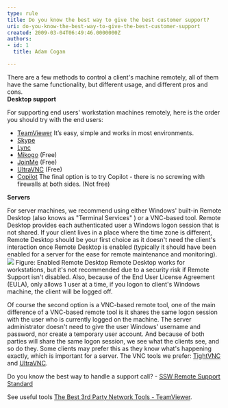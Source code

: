 ```yaml
---
type: rule
title: Do you know the best way to give the best customer support?
uri: do-you-know-the-best-way-to-give-the-best-customer-support
created: 2009-03-04T06:49:46.0000000Z
authors:
- id: 1
  title: Adam Cogan

---
```


 There are a few methods to control a client's machine remotely, all of them have the same functionality, but different usage, and different pros and cons. <br> 
**Desktop support**

For supporting end users' workstation machines remotely, here is the order you should try with the end users:

- [TeamViewer](http&#58;//www.ssw.com.au/ssw/Standards/Support/RemoteSupportViaTeamViewer.aspx) It’s easy, simple and works in most environments.
- [Skype​](http&#58;//www.skype.com/)
- [Lync](http&#58;//products.office.com/en/lync/lync)
- [Mikogo](https&#58;//www.mikogo.com/) (Free)
- [JoinMe](https&#58;//www.join.me/) (Free)
- [UltraVNC](http&#58;//www.ssw.com.au/ssw/Standards/Support/RemoteSupportViaUltraVNC.aspx) (Free)
- [Copilot](http&#58;//www.ssw.com.au/ssw/Standards/Support/RemoteSupportViaCopilot.aspx) The final option is to try Copilot - there is no screwing with firewalls at both sides. (Not free)​​


**Servers**

For server machines, we recommend using either Windows' built-in Remote Desktop (also knows as "Terminal Services" ) or a VNC-based tool. Remote Desktop provides each authenticated user a Windows logon session that is not shared. If your client lives in a place where the time zone is different, Remote Desktop should be your first choice as it doesn't need the client's interaction once Remote Desktop is enabled (typically it should have been enabled for a server for the ease for remote maintenance and monitoring).
![ ](/Management/RulesToSuccessfulProjects/SiteAssets/Pages/RemoteSupport/remoteconnection.png) Figure: Enabled Remote Desktop 
Remote Desktop works for workstations, but it's not recommended due to a security risk if Remote Support isn't disabled. Also, because of the End User License Agreement (EULA), only allows 1 user at a time, if you logon to client's Windows machine, the client will be logged off.

Of course the second option is a VNC-based remote tool, one of the main difference of a VNC-based remote tool is it shares the same logon session with the user who is currently logged on the machine. The server administrator doesn't need to give the user Windows' username and password, nor create a temporary user account. And because of both parties will share the same logon session, we see what the clients see, and so do they. Some clients may prefer this as they know what's happening exactly, which is important for a server. 
 The VNC tools we prefer: [TightVNC](http&#58;//www.ssw.com.au/ssw/Redirect/tightvnc.htm) and [UltraVNC](http&#58;//www.ssw.com.au/ssw/Redirect/ultravnc.htm).

Do you know the best way to handle a support call? - ​[SSW Remote Support Standard](http&#58;//www.ssw.com.au/ssw/Standards/Support/RemoteSupportSampleScript.aspx)

See useful tools [The Best 3rd Party Network Tools - TeamViewer](http&#58;//www.ssw.com.au/ssw/Standards/DeveloperGeneral/networkTools.aspx#TeamViewer).

